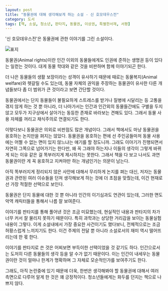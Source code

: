 ```yaml
---
layout: post
title: "동물권에 대해 생각해보게 하는 소설 - 신 호모데우스전"
category: 도서
tags: [책, 소설, 청소년, 판타지, 동물권, 이상권, 특별한서재, 서평]
---
```


'신 호모데우스전'은
동물권에 관한 이야기를 그린 소설이다.

![표지](https://lh3.googleusercontent.com/3OyxvLeJmD_c80gCgqXcPlxkZa-yZA2GbYM8aNTO-pstXULzD5ci8Ad7RVSSTc_fqWgalzTbWOhreg=s480)

동물권(Animal rights)이란 인간 이외의 동물들에게도 인권에 준하는 생명권 등이 있다는 일컫는 것이다.
대게 동물 학대와 같은 것을 비판하며 함께 이야기되곤 한다.

더 나은 동물들의 생활 보장이라는 성격이 유사하기 때문에
때로는 동물복지(Animal welfare)와 헷갈릴 수도 있는데,
동물 자체의 권익을 주장하는 동물권이
유사한 다른 개념들보다 좀 더 범위가 큰 것이라고 보면 간단할 것이다.

동물권에서는 단지 동물들이 불필요하게 스트레스를 받거나 질병에 시달리는 등 고통을 겪지 않게 하는 것 뿐 아니라,
더 나아가서는 인간과 인간외의 동물들간에도 구별을 두지 않고
모두가 지구상에서 살아가는 동등한 존재로 바라보는 견해도 있다.
그래서 동물 사용 자체를 꺼리고 채식주의로 연결되기도 한다.

이렇다보니 동물권은 의외로 비판점도 많은 개념이다.
그래서 책에서도 마냥 동물권을 옹호하는 논지만을 펴지는 않았다.
동물권을 옹호하는 편에 선 주인공들마저 동물 사용에는 어쩔 수 없는 면이 있지 않느냐는 얘기를 할 정도니까.
그래도 이야기가 진행되면서 자연히 그쪽으로 넘어가기는 한다만,
왜 꼭 그래야 하는지나 이들의 생각이 그렇게 바뀌게 되는 이유 같은 걸 똑부러지게 제시하지는 못한다.
그래서 책을 다 보고 나서도 과연 동물권이란 게 꼭 옹호하고 지켜야만 하는 개념인가는 의문이 남는다.

아직 똑부러지게 정리되지 않은 사안에 대해서 무리하게 논지를 펴는 대신,
저자는 동물권과 관련된 여러 이슈들을 던져 생각해보게 하는 것에 더 초점을 맞췄는데,
이건 현재로선 가장 적절한 선택으로 보인다.

동물권은 단지 동물에 대한 것 뿐 아니라 인간의 이기심과도 연관이 있는데,
그러한 면도 악역 캐릭터들을 통해서 나름 잘 보여준다.

이야기를 판타지를 통해 풀어낸 것은 조금 미묘했는데,
현실적인 내용과 판타지의 차가 너무 커서 잘 물리지 못하기 때문이다.
특히 과학과는 상당한 거리감을 보이는 동물실험 내용이 그렇다.
이게 소설내에서 가장 중요한 사건이기도 했다보니,
전체적으로는 조금 허황스럽게 느끼지기도 한다.
이건 주제의 전달 뿐 아니라 소설로서의 재미 역시 떨어뜨리는데 한 몫 한다.

이야기를 판타지로 쓴 것은 어찌보면 부득이한 선택이었을 것 같기도 하다.
인간으로서는 도저히 다른 동물들의 생각 등을 알 수가 없기 때문이다.
이는 인간이 내세우는 동물권이란 것이 얼마나 한계가 명확하며 그 자체로 모순적인가를 보여주기도 한다.

그래도, 아직 논란중에 있기 때문에 더욱, 한번은 생각해봐야 할 동물권에 대해서
여러 측면으로 다루어 알게 한 것은 꽤 긍정적이다.
청소년들에게는 화두를 던지는 책으로 나쁘지 않다.
